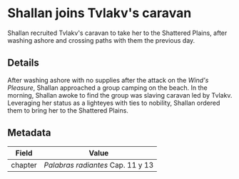 # Shallan joins Tvlakv's caravan
Shallan recruited Tvlakv's caravan to take her to the Shattered Plains, after washing ashore and crossing paths with them the previous day.

## Details
After washing ashore with no supplies after the attack on the *Wind's Pleasure*, Shallan approached a group camping on the beach. In the morning, Shallan awoke to find the group was slaving caravan led by Tvlakv. Leveraging her status as a lighteyes with ties to nobility, Shallan ordered them to bring her to the Shattered Plains.

## Metadata
| Field | Value |
| ----- | ----- |
| chapter | *Palabras radiantes* Cap. 11 y 13 |
